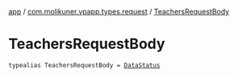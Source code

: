 [app](../index.md) / [com.molikuner.vpapp.types.request](index.md) / [TeachersRequestBody](./-teachers-request-body.md)

# TeachersRequestBody

`typealias TeachersRequestBody = `[`DataStatus`](-data-status/index.md)